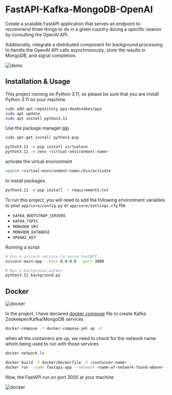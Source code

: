 # FastAPI-Kafka-MongoDB-OpenAI

Create a scalable FastAPI application that serves an endpoint to recommend three things to do in a given country during a specific season by consulting the OpenAI API. 

Additionally, integrate a distributed component for background processing to handle the OpenAI API calls asynchronously, store the results in MongoDB, and signal completion. 

<img src="demo/screenshots/demo.gif" alt="demo">

## Installation & Usage

This project running on Python 3.11, so please be sure that you are install Python 3.11 on your machine

````bash
sudo add-apt-repository ppa:deadsnakes/ppa
sudo apt update 
sudo apt install python3.11
`````

Use the package manager [pip](https://pip.pypa.io/en/stable/)

````bash
sudo apt-get install python3-pip
`````

````bash
python3.11 -m pip install virtualenv
python3.11 -m venv <virtual-environment-name>
`````

activate the virtual environment

````bash
source <virtual-environment-name>/bin/activate
`````
to install packages.

```bash
python3.11 -m pip install -r requirements.txt 
```

To run this project, you will need to add the following environment variables to your `app/core/config.py` or `app/core/settings.cfg` file

- `KAFKA_BOOTSTRAP_SERVERS`
- `KAFKA_TOPIC`
- `MONGODB_URI`
- `MONGODB_DATABASE`
- `OPENAI_KEY`


Running a script

```bash
# Run a uvicorn service to serve FastAPI 
uvicorn main:app --host 0.0.0.0 --port 3000

# Run a background worker
python3.11 background.py
```

## Docker

<img src="demo/screenshots/docker.png" alt="docker">

In the project, I have declared [docker compose](https://docs.docker.com/compose/install/linux/#install-using-the-repository) file to create Kafka Zookeeper/Kafka/MongoDB services

````bash
docker-compose -f docker-compose.yml up -d
```````

when all the containers are up, we need to check for the network name which being used to run with those services

````bash
docker network ls
```````

```bash
docker build -f docker/Dockerfile -t <container-name> .
docker run --name fastapi-app --network <name-of-network-found-above> -p 3000:8000 <container-name> -d
```

Now, the FastAPI run on port 3000 at your machine

<img src="demo/screenshots/logs.png" alt="docker">




